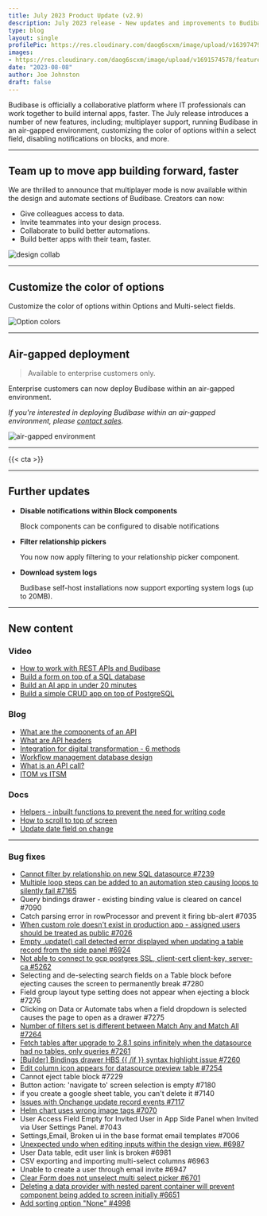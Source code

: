 ```yaml
---
title: July 2023 Product Update (v2.9)
description: July 2023 release - New updates and improvements to Budibase.
type: blog
layout: single
profilePic: https://res.cloudinary.com/daog6scxm/image/upload/v1639747995/cms/joe_illustration_gray_bg_e97wdl.jpg
images: 
- https://res.cloudinary.com/daog6scxm/image/upload/v1691574578/features/design-collab.png
date: "2023-08-08"
author: Joe Johnston
draft: false
---
```


Budibase is officially a collaborative platform where IT professionals can work together to build internal apps, faster. The July release introduces a number of new features, including; multiplayer support, running Budibase in an air-gapped environment, customizing the color of options within a select field, disabling notifications on blocks, and more.

---



## Team up to move app building forward, faster

We are thrilled to announce that multiplayer mode is now available within the design and automate sections of Budibase. Creators can now:

- Give colleagues access to data.
- Invite teammates into your design process.
- Collaborate to build better automations.
- Build better apps with their team, faster.

![design collab](https://res.cloudinary.com/daog6scxm/image/upload/v1691574578/features/design-collab.webp)



---



## Customize the color of options

Customize the color of options within Options and Multi-select fields.

![Option colors](https://res.cloudinary.com/daog6scxm/image/upload/v1691501572/features/select-field_c76g47.webp)





---



## Air-gapped deployment

> Available to enterprise customers only.

Enterprise customers can now deploy Budibase within an air-gapped environment.

*If you're interested in deploying Budibase within an air-gapped environment, please [contact sales](https://budibase.com/contact/).*



![air-gapped environment](https://res.cloudinary.com/daog6scxm/image/upload/v1691582457/features/air_gap_psvdsh.webp)



---



{{< cta >}}


---



## Further updates

- **Disable notifications within Block components**
  
  Block components can be configured to disable notifications
  
- **Filter relationship pickers**
  
  You now now apply filtering to your relationship picker component.
  
- **Download system logs**
  
  Budibase self-host installations now support exporting system logs (up to 20MB).
  
  
  
  

---



## New content

### Video

- [How to work with REST APIs and Budibase](https://youtu.be/zeMVcx59IsE)
- [Build a form on top of a SQL database](https://youtu.be/PZQNxwMk0es)
- [Build an AI app in under 20 minutes](https://youtu.be/64l-sBltgnw)
- [Build a simple CRUD app on top of PostgreSQL](https://youtu.be/X6LgF15NqY0)

### Blog

- [What are the components of an API](https://budibase.com/blog/inside-it/what-are-the-components-of-an-api/)
- [What are API headers](https://budibase.com/blog/inside-it/api-headers/)
- [Integration for digital transformation - 6 methods](https://budibase.com/blog/automation/integration-digital-transformation/)
- [Workflow management database design](https://budibase.com/blog/data/workflow-management-database-design/)
- [What is an API call?](https://budibase.com/blog/app-building/what-is-an-api-call/)
- [ITOM vs ITSM](https://budibase.com/blog/inside-it/itom-vs-itsm/)



### Docs

- [Helpers - inbuilt functions to prevent the need for writing code](https://docs.budibase.com/docs/helpers)
- [How to scroll to top of screen](https://docs.budibase.com/docs/scroll-to-form-field)
- [Update date field on change](https://docs.budibase.com/docs/update-date-field-on-change)

---



### Bug fixes



- [Cannot filter by relationship on new SQL datasource #7239](https://github.com/Budibase/budibase/issues/11089) 
- [Multiple loop steps can be added to an automation step causing loops to silently fail #7165](https://github.com/Budibase/budibase/issues/10961) 
- Query bindings drawer - existing binding value is cleared on cancel #7090 
- Catch parsing error in rowProcessor and prevent it firing bb-alert #7035 
- [When custom role doesn't exist in production app - assigned users should be treated as public #7026](https://github.com/Budibase/budibase/issues/10438) 
- [Empty .update() call detected error displayed when updating a table record from the side panel #6924](https://github.com/Budibase/budibase/issues/10387) 
- [Not able to connect to gcp postgres SSL, client-cert client-key, server-ca #5262](https://github.com/Budibase/budibase/issues/6189) 
- Selecting and de-selecting search fields on a Table block before ejecting causes the screen to permanently break #7280 
- Field group layout type setting does not appear when ejecting a block #7276 
- Clicking on Data or Automate tabs when a field dropdown is selected causes the page to open as a drawer #7275 
- [Number of filters set is different between Match Any and Match All #7264](https://github.com/Budibase/budibase/issues/11175) 
- [Fetch tables after upgrade to 2.8.1 spins infinitely when the datasource had no tables, only queries #7261](https://github.com/Budibase/budibase/issues/11160) 
- [[Builder] Bindings drawer HBS {{ /if }} syntax highlight issue #7260](https://github.com/Budibase/budibase/issues/11158) 
- [Edit column icon appears for datasource preview table #7254](https://github.com/Budibase/budibase/issues/11138) 
- Cannot eject table block #7229 
- Button action: 'navigate to' screen selection is empty #7180 
- if you create a google sheet table, you can't delete it #7140 
- [Issues with Onchange update record events #7117](https://github.com/Budibase/budibase/issues/10693)
- [Helm chart uses wrong image tags #7070](https://github.com/Budibase/budibase/issues/10791) 
- User Access Field Empty for Invited User in App Side Panel when Invited via User Settings Panel. #7043 
- Settings,Email, Broken ui in the base format email templates #7006 
- [Unexpected undo when editing inputs within the design view. #6987](https://github.com/Budibase/budibase/issues/10561) 
- User Data table, edit user link is broken #6981 
- CSV exporting and importing multi-select columns #6963 
- Unable to create a user through email invite #6947 
- [Clear Form does not unselect multi select picker #6701](https://github.com/Budibase/budibase/issues/9882) 
- [Deleting a data provider with nested parent container will prevent component being added to screen initially #6651](https://github.com/Budibase/budibase/issues/9838) 
- [Add sorting option "None" #4998](https://github.com/Budibase/budibase/issues/5395) 